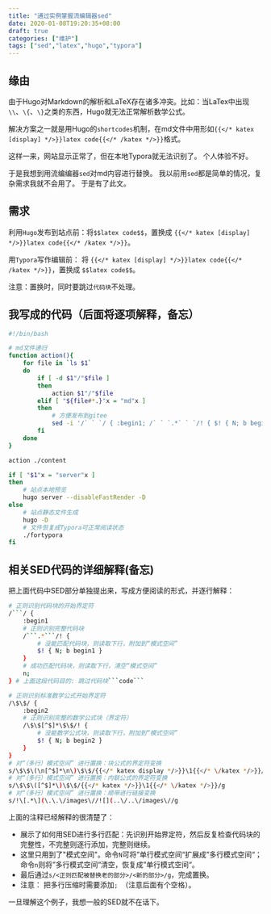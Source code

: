 ```yaml
---
title: "通过实例掌握流编辑器sed"
date: 2020-01-08T19:20:35+08:00
draft: true
categories: ["维护"]
tags: ["sed","latex","hugo","typora"]
---
```



## 缘由

由于Hugo对Markdown的解析和LaTeX存在诸多冲突。比如：当LaTex中出现`\\`、`\{`、`\}`之类的东西，Hugo就无法正常解析数学公式。

解决方案之一就是用Hugo的`shortcodes`机制，在md文件中用形如`{{</* katex [display] */>}}latex code{{</* /katex */>}}`格式。

这样一来，网站显示正常了，但在本地Typora就无法识别了。 个人体验不好。

于是我想到用流编编器`sed`对md内容进行替换。 我以前用`sed`都是简单的情况，复杂需求我就不会用了。 于是有了此文。

<!--more-->

## 需求

利用`Hugo`发布到站点前：将```$$latex code$$```，置换成 `{{</* katex [display] */>}}latex code{{</* /katex */>}}`。

用`Typora`写作编辑前： 将 `{{</* katex [display] */>}}latex code{{</* /katex */>}}`，置换成 ```$$latex code$$```。

注意：置换时，同时要跳过`代码块`不处理。

## 我写成的代码（后面将逐项解释，备忘）

```bash
#!/bin/bash

# md文件递归
function action(){
    for file in `ls $1` 
    do
        if [ -d $1"/"$file ] 
        then
            action $1"/"$file
        elif [ "${file#*.}"x = "md"x ]
        then
            # 方便发布到gitee
            sed -i '/` ` `/ { :begin1; /` ` `.*` ` `/! { $! { N; b begin1 }; }; n; }; /\$\$/ { :begin2; /\$\$[^$]*\$\$/! { $! { N; b begin2 }; }; }; s/\$\$\(\n[^$]*\n\)\$\$/{{</* katex display */>}}\1{{</* \/katex */>}}/g; s/\$\$\([^$]*\)\$\$/{{</* katex */>}}\1{{</* \/katex */>}}/g; s/!\[.*\](\.\.\/images\//![](..\/..\/images\//g;'  $1"/"$file
        fi
    done
} 

action ./content

if [ "$1"x = "server"x ] 
then
	# 站点本地预览
    hugo server --disableFastRender -D
else
	# 站点静态文件生成
    hugo -D
    # 文件恢复成Typora可正常阅读状态
    ./fortypora
fi
```



## 相关SED代码的详细解释(备忘)

把上面代码中SED部分单独提出来，写成方便阅读的形式，并逐行解释：

```bash
# 正则识别代码块的开始界定符
/```/ {     
	:begin1
	# 正则识别完整代码块
	/```.*```/! { 
		# 没能匹配代码块，则读取下行，附加到“模式空间”
		$! { N; b begin1 } 
	} 
	# 成功匹配代码块，则读取下行，清空“模式空间”
	n; 
} # 上面这段代码目的: 跳过代码块```code```

# 正则识别标准数学公式开始界定符
/\$\$/ { 
	:begin2 
	# 正则识别完整的数学公式块（界定符）
	/\$\$[^$]*\$\$/! { 
		# 没能数学公式块，则读取下行，附加到“模式空间”
		$! { N; b begin2 } 
	} 
} 
# 对“（多行）模式空间” 进行置换：块公式的界定符变换
s/\$\$\(\n[^$]*\n\)\$\$/{{</* katex display */>}}\1{{</* \/katex */>}}/g
# 对“（多行）模式空间” 进行置换：内联公式的界定符变换
s/\$\$\([^$]*\)\$\$/{{</* katex */>}}\1{{</* \/katex */>}}/g
# 对“（多行）模式空间” 进行置换：顺带进行链接变换
s/!\[.*\](\.\.\/images\//![](..\/..\/images\//g
```

上面的注释已经解释的很清楚了：

-  展示了如何用SED进行多行匹配：先识别开始界定符，然后反复检查代码块的完整性，不完整则逐行添加，完整则继续。
-  这里只用到了"模式空间"。命令`N`可将”单行模式空间“扩展成”多行模式空间“；命令`n`则将”多行模式空间“清空，恢复成”单行模式空间“。
- 最后通过```s/<正则匹配被替换老的部分>/<新的部分>/g```，完成置换。
- 注意： 把多行压缩时需要添加`; `（注意后面有个空格）。

一旦理解这个例子，我想一般的SED就不在话下。